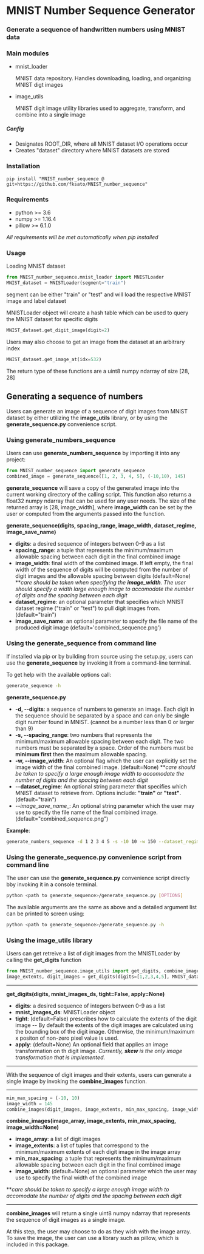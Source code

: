 # MNIST Number Sequence Generator
### Generate a sequence of handwritten numbers using MNIST data

### Main modules
* mnist_loader
    
    MNIST data repository. Handles downloading, loading, and organizing MNIST digt images
    
* image_utils

    MNIST digit image utility libraries used to aggregate, transform, and combine into a 
    single image
 
##### Config
* Designates ROOT_DIR, where all MNIST dataset I/O operations occur
* Creates "dataset" directory where MNIST datasets are stored
 
### Installation

```
pip install "MNIST_number_sequence @ git+https://github.com/fksato/MNIST_number_sequence"
```

### Requirements
* python >= 3.6
* numpy >= 1.16.4
* pillow >= 6.1.0

_All requirements will be met automatically when pip installed_

### Usage
Loading MNIST dataset
```python
from MNIST_number_sequence.mnist_loader import MNISTLoader
MNIST_dataset = MNISTLoader(segment="train")
```
segment can be either "train" or "test" and will load the respective MNIST image and label 
dataset

MNISTLoader object will create a hash table which can be used to query the MNIST dataset
 for specific digits
```python
MNIST_dataset.get_digit_image(digit=2)
```
Users may also choose to get an image from the dataset at an arbitrary index
```python
MNIST_dataset.get_image_at(idx=532)
```
The return type of these functions are a uint8 numpy ndarray of size [28, 28]

## Generating a sequence of numbers
Users can generate an image of a sequence of digit images from MNIST dataset by either 
utilizing the __image_utils__ library, or by using the __generate_sequence.py__ convenience 
script.

### Using __generate_numbers_sequence__ 
Users can use __generate_numbers_sequence__ by importing it into any project:
```python
from MNIST_number_sequence import generate_sequence
combined_image = generate_sequence([1, 2, 3, 4, 5], (-10,10), 145)
```
__generate_sequence__ will save a copy of the generated image into the current working directory of the calling script. 
This function also returns a float32 numpy ndarray that can be used for any user needs. The size of the returned array 
is [28, image_width], where __image_width__ can be set by the user or computed from the arguments passed into the 
function.

__generate_sequence(digits, spacing_range, image_width, dataset_regime, image_save_name)__
* __digits__: a desired sequence of integers between 0-9 as a list
* __spacing_range__: a tuple that represents the minimum/maximum allowable spacing between 
each digit in the final combined image
* __image_width__: final width of the combined image. If left empty, the final width of the sequence
 of digits will be computed from the number of digit images and the allowable spacing between digits 
 (default=None)
 **_care should be taken when specifying the __image_width__. The user should specify a width large 
enough image to accomodate the number of digits and the spacing between each digit_
* __dataset_regime__: an optional parameter that specifies which MNIST dataset regime ("train" or "test")
to pull digit images from. (default="train")
* __image_save_name__: an optional parameter to specify the file name of the produced digit image 
(default='combined_sequence.png')

### Using the __generate_sequence__ from command line
If installed via pip or by building from source using the setup.py, users can use the __generate_sequence__ by 
invoking it from a command-line terminal.

To get help with the available options call:
```bash
generate_sequence -h
```
__generate_sequence.py__ 
* __-d, --digits__: a sequence of numbers to generate an image. Each digit in the sequence 
should be separated by a space and can only be single digit number found in MNIST. 
(cannot be a number less than 0 or larger than 9)
* __-s, --spacing_range__: two numbers that represents the minimum/maximum allowable spacing 
between each digit. The two numbers must be separated by a space. Order of the numbers must 
be __minimum first__ then the maximum allowable spacing.
* __-w, --image_width__: An optional flag which the user can explicitly set the image width of 
the final combined image. (default=None)
**_care should be taken to specify a large enough image width to accomodate the number of 
digits and the spacing between each digit_
* __--dataset_regime__: An optional string parameter that specifies which MNIST 
dataset to retrieve from. Options include: __"train"__ or __"test"__. (default="train")
* _--image_save_name__: An optional string parameter which the user may use to specify the
 file name of the final combined image. (default="combined_sequence.png")
 
__Example__:
```bash
generate_numbers_sequence -d 1 2 3 4 5 -s -10 10 -w 150 --dataset_regime "testing" --image_save_name "combined_12345.png"
```

### Using the __generate_sequence.py__ convenience script from command line
The user can use the __generate_sequence.py__ convenience script directly bby invoking it in a console terminal.
```bash
python <path to generate_sequence>/generate_sequence.py [OPTIONS]
```

The available arguments are the same as above and a detailed argument list can be printed to screen using:
```bash
python <path to generate_sequence>/generate_sequence.py -h
```

### Using the __image_utils__ library
Users can get retreive a list of digit images from the MNISTLoader by calling the 
__get_digits__ function
```python
from MNIST_number_sequence.image_utils import get_digits, combine_images
image_extents, digit_images = get_digits(digits=[1,2,3,4,5], MNIST_dataset)
```
___
__get_digits(digits, mnist_images_ds, tight=False, apply=None)__

* __digits__: a desired sequence of integers between 0-9 as a list
* __mnist_images_ds__: MNISTLoader object
* __tight__: (default=False) prescribes how to calculate the extents of the digit image
-- By default the extents of the digit images are calculated using the bounding box of the 
digit image. Otherwise, the minimum/maximum x positon of non-zero pixel value is used.
* __apply__: (default=None) An optional field that applies an image transformation on 
th digit image. _Currently, __skew__ is the only image transformation that is implemented._
___

With the sequence of digit images and their extents, users can generate a single image 
by invoking the __combine_images__ function.
___
```python
min_max_spacing = (-10, 10)
image_width = 145
combine_images(digit_images, image_extents, min_max_spacing, image_width)
```
__combine_images(image_array, image_extents, min_max_spacing, image_width=None)__

* __image_array__: a list of digit images
* __image_extents__: a list of tuples that correspond to the minimum/maximum extents of 
each digit image in the image array
* __min_max_spacing__: a tuple that represents the minimum/maximum allowable spacing between 
each digit in the final combined image
* __image_width__: (default=None) an optional parameter which the user may use to specify 
the final width of the combined image

**_care should be taken to specify a large enough image width to accomodate the number of 
digits and the spacing between each digit_
___
__combine_images__ will return a single uint8 numpy ndarray that represents the sequence 
of digit images as a single image.

At this step, the user may choose to do as they wish with the image array. To save the image,
 the user can use a library such as pillow, which is included in this package.